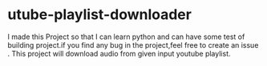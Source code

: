 # utube-playlist-downloader
I made this Project so that I can learn python and can have some test of building project.if you find any bug in the project,feel free to create an issue .
This project will download audio from given input youtube playlist.
